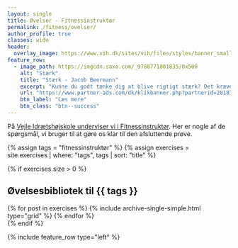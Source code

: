 ```yaml
---
layout: single
title: Øvelser - Fitnessinstruktør
permalink: /fitness/ovelser/
author_profile: true
classes: wide
header:
  overlay_image: https://www.vih.dk/sites/vih/files/styles/banner_small/public/2K2A8073.JPG
feature_row:
  - image_path: https://imgcdn.saxo.com/_9788771801835/0x500
    alt: "Stærk"
    title: "Stærk - Jacob Beermann"
    excerpt: "Kunne du godt tænke dig at blive rigtigt stærk? Det kræver den rette hjælp, og den kan du heldigvis få af Jacob Beermann med bogen \"Stærk\". Her får du en god og grundig introduktion til hvordan man styrketræner bedst."
    url: "https://www.partner-ads.com/dk/klikbanner.php?partnerid=28187&bannerid=43264&htmlurl=https://www.saxo.com/dk/staerk_jacob-beermann_haeftet_9788771801835"
    btn_label: "Læs mere"
    btn_class: "btn--success"
---
```


På [Vejle Idrætshøjskole underviser vi i Fitnessinstruktør](https://www.vih.dk/fag/fitnessinstruktor). Her er nogle af de spørgsmål, vi bruger til at gøre os klar til den afsluttende prøve.

{% assign tags = "fitnessinstruktør" %}
{% assign exercises = site.exercises | where: "tags", tags | sort: "title" %}

{% if exercises.size > 0 %}
## Øvelsesbibliotek til {{ tags }}
<div class="grid__wrapper">
  {% for post in exercises %}
    {% include archive-single-simple.html type="grid" %}
  {% endfor %}
</div>
{% endif %}

{% include feature_row type="left" %}